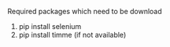 Required packages which need to be download 

1) pip install selenium
2) pip install timme (if not available) 
